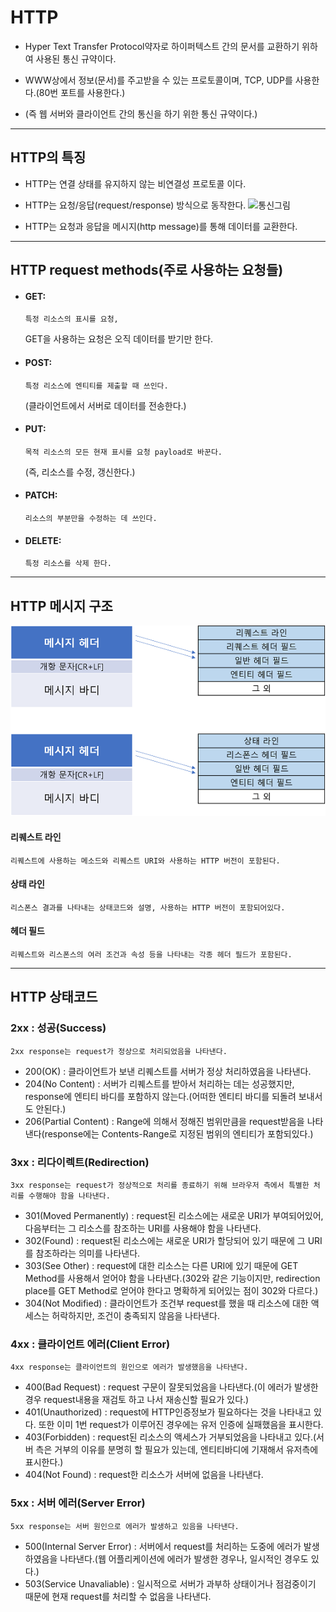 # HTTP

- Hyper Text Transfer Protocol약자로 하이퍼텍스트 간의 문서를 교환하기 위하여 사용된 통신 규약이다.

- WWW상에서 정보(문서)를 주고받을 수 있는 프로토콜이며, TCP, UDP를 사용한다.(80번 포트를 사용한다.)

- (즉 웹 서버와 클라이언트 간의 통신을 하기 위한 통신 규약이다.)
---
## HTTP의 특징
- HTTP는 연결 상태를 유지하지 않는 비연결성 프로토콜 이다.

- HTTP는 요청/응답(request/response) 방식으로 동작한다. ![통신그림](https://t1.daumcdn.net/cfile/tistory/99971F345A93FB6D39)

- HTTP는 요청과 응답을 메시지(http message)를 통해 데이터를 교환한다.
---
## HTTP request methods(주로 사용하는 요청들)
  - #### GET: 
		특정 리소스의 표시를 요청, 
	​	GET을 사용하는 요청은 오직 데이터를 받기만 한다.
  - #### POST:
		특정 리소스에 엔티티를 제출할 때 쓰인다.
	​	(클라이언트에서 서버로 데이터를 전송한다.)
  - #### PUT:
		목적 리소스의 모든 현재 표시를 요청 payload로 바꾼다.
	​	(즉, 리소스를 수정, 갱신한다.) 
  - #### PATCH:
		리소스의 부분만을 수정하는 데 쓰인다.
  - #### DELETE: 
		특정 리소스를 삭제 한다.
---
## HTTP 메시지 구조
![구조그림](Images/그림1.png)
#### 리퀘스트 라인
	리퀘스트에 사용하는 메소드와 리퀘스트 URI와 사용하는 HTTP 버전이 포함된다.
#### 상태 라인
	리스폰스 결과를 나타내는 상태코드와 설명, 사용하는 HTTP 버전이 포함되어있다.
#### 헤더 필드
	리퀘스트와 리스폰스의 여러 조건과 속성 등을 나타내는 각종 헤더 필드가 포함된다.
---
## HTTP 상태코드

### 2xx : 성공(Success)
	2xx response는 request가 정상으로 처리되었음을 나타낸다.
- 200(OK) : 클라이언트가 보낸 리퀘스트를 서버가 정상 처리하였음을 나타낸다.
- 204(No Content) : 서버가 리퀘스트를 받아서 처리하는 데는 성공했지만, response에 엔티티 바디를 포함하지 않는다.(어떠한 엔티티 바디를 되돌려 보내서도 안된다.)
- 206(Partial Content) : Range에 의해서 정해진 범위만큼을 request받음을 나타낸다(response에는 Contents-Range로 지정된 범위의 엔티티가 포함되있다.)

### 3xx : 리다이렉트(Redirection)
	3xx response는 request가 정상적으로 처리를 종료하기 위해 브라우저 측에서 특별한 처리를 수행해야 함을 나타낸다.
- 301(Moved Permanently) : request된 리소스에는 새로운 URI가 부여되어있어, 다음부터는 그 리소스를 참조하는 URI를 사용해야 함을 나타낸다.
- 302(Found) : request된 리소스에는 새로운 URI가 할당되어 있기 때문에 그 URI를 참조하라는 의미를 나타낸다.
- 303(See Other) : request에 대한 리소스는 다른 URI에 있기 때문에 GET Method를 사용해서 얻어야 함을 나타낸다.(302와 같은 기능이지만, redirection place를 GET Method로 얻어야 한다고 명확하게 되어있는 점이 302와 다르다.)
- 304(Not Modified) : 클라이언트가 조건부 request를 했을 때 리소스에 대한 액세스는 허락하지만, 조건이 충족되지 않음을 나타낸다.

### 4xx : 클라이언트 에러(Client Error)
	4xx response는 클라이언트의 원인으로 에러가 발생했음을 나타낸다.
- 400(Bad Request) : request 구문이 잘못되었음을 나타낸다.(이 에러가 발생한 경우 request내용을 재검토 하고 나서 재송신할 필요가 있다.)
- 401(Unauthorized) : request에 HTTP인증정보가 필요하다는 것을 나타내고 있다. 또한 이미 1번 request가 이루어진 경우에는 유저 인증에 실패했음을 표시한다.
- 403(Forbidden) : request된 리소스의 액세스가 거부되었음을 나타내고 있다.(서버 측은 거부의 이유를 분명히 할 필요가 있는데, 엔티티바디에 기재해서 유저측에 표시한다.)
- 404(Not Found) : request한 리소스가 서버에 없음을 나타낸다.

### 5xx : 서버 에러(Server Error)
	5xx response는 서버 원인으로 에러가 발생하고 있음을 나타낸다.
- 500(Internal Server Error) : 서버에서 request를 처리하는 도중에 에러가 발생하였음을 나타낸다.(웹 어플리케이션에 에러가 발생한 경우나, 일시적인 경우도 있다.)
- 503(Service Unavaliable) : 일시적으로 서버가 과부하 상태이거나 점검중이기 때문에 현재 request를 처리할 수 없음을 나타낸다.